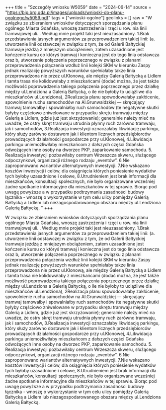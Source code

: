 +++
title = "Szczegóły wniosku W5059"
date = "2024-06-14"
source = "https://bip.brg.gda.pl/images/uploads/wnioski-do-planu-ogolnego/w5059.pdf"
tags = ["wnioski-ogolne"]
geolinks = []
raw = "W związku ze zbieraniem wniosków dotyczących sporządzania planu ogólnego Miasta Gdańska, wnoszę zastrzeżenia i rzęci u row. nia linii tramwajowej uli. . Według mnie projekt taki jest nieuzasadniony. 1.Brak przedstawienia jasnych argumentów za przeprowadzeniem takiej linii: (a. utworzenie linii odstawczej w związku z tym, że od Galerii Bałtyckiej tramwaje jeżdżą z mniejszym obciążeniem, zatem uzasadnione jest kończenie kursu co któryś tramwaj i konieczna jest do tego linia odstawcza oraz b, utworzenie połączenia poprzecznego w związku z planami przeprowadzenia połączenia wzdłuż linii kolejki SKM w kierunku Zaspy jednak realizację powyższych warunków spełniałaby także linia przeprowadzona nie przez ul.Klonową, ale między Galerią Bałtycką a Lidlem i tamta trasa nie kolidowałaby z mieszkańcami (dodać można, że jest także możliwość poprowadzenia takiego połączenia poprzecznego przez działkę między ul.Lendziona a Galerią Bałtycką, o ile nie byłoby to uciążliwe dla mieszkańców ul.Lendziona), 2Realizacja planu spowodowałaby zakłócenie, spowolnienie ruchu samochodów na Al.Grunwaldzkiej — skręcający tramwaj tamowałby i spowalniałby ruch samochodów (te negatywne skutki byłyby częściowo zniwelowane w przypadku skrętu tramwaju między Galerią a Lidlem, gdzie już jest skrzyżowanie); generalnie należy mieć na uwadze, że ostry skręt tramwaju utrudnia płynny ruch zarówno tramwaju, jak i samochodów, 3.Realizacja inwestycji oznaczałaby likwidację parkingu, który służy zarówno dostawom jak i klientom licznych przedsiębiorców prowadzących działałności gospodarcze przy ul.Klonowej, 4.Likwidacja parkingu uniemożliwiłaby mieszkańcom z dałszych części Gdańska odwożących inne osoby na dworzec PKP, zaparkowanie samochodu. 5. Realizacja inwestycji pozbawiłaby centrum Wrzeszcza skweru, służącego odpoczynkowi, organizacji różnego rodzaju „eventów”. 6.Nie zaproponowano wariantów alternatywnych inwestycji. 7.Nie wskazano kosztów inwestycji i celów, dla osiągnięcia których poniesienie wydatków tych byłoby uzasadnione i celowe, 8.Utrudnieniem jest brak informacji dla mieszkańców, konsultacji społecznych, nie było organizowane wcześniej żadne spotkanie informacyjne dla mieszkańców w tej sprawie. Biorąc pod uwagę powyższe a w przypadku podtrzymania zasadności budowy łącznika - wnoszę o wykorzystanie w tym celu ulicy pomiędzy Galerią Bałtycką a Lidlem lub niezagospodarowanego obszaru między ul.Lendziona Galerią Bałtycką. "
+++

W związku ze zbieraniem wniosków dotyczących sporządzania planu ogólnego Miasta Gdańska, wnoszę zastrzeżenia i
rzęci u row. nia linii tramwajowej uli. . Według mnie projekt taki jest nieuzasadniony.
1.Brak przedstawienia jasnych argumentów za przeprowadzeniem takiej linii:
(a. utworzenie linii odstawczej w związku z tym, że od Galerii Bałtyckiej tramwaje jeżdżą z mniejszym obciążeniem, zatem
uzasadnione jest kończenie kursu co któryś tramwaj i konieczna jest do tego linia odstawcza oraz
b, utworzenie połączenia poprzecznego w związku z planami przeprowadzenia połączenia wzdłuż linii kolejki SKM w kierunku Zaspy
jednak realizację powyższych warunków spełniałaby także linia przeprowadzona nie przez ul.Klonową, ale między Galerią Bałtycką
a Lidlem i tamta trasa nie kolidowałaby z mieszkańcami (dodać można, że jest także możliwość poprowadzenia takiego połączenia
poprzecznego przez działkę między ul.Lendziona a Galerią Bałtycką, o ile nie byłoby to uciążliwe dla mieszkańców ul.Lendziona),
2Realizacja planu spowodowałaby zakłócenie, spowolnienie ruchu samochodów na Al.Grunwaldzkiej — skręcający tramwaj
tamowałby i spowalniałby ruch samochodów (te negatywne skutki byłyby częściowo zniwelowane w przypadku skrętu tramwaju
między Galerią a Lidlem, gdzie już jest skrzyżowanie); generalnie należy mieć na uwadze, że ostry skręt tramwaju utrudnia płynny
ruch zarówno tramwaju, jak i samochodów,
3.Realizacja inwestycji oznaczałaby likwidację parkingu, który służy zarówno dostawom jak i klientom licznych przedsiębiorców
prowadzących działałności gospodarcze przy ul.Klonowej,
4.Likwidacja parkingu uniemożliwiłaby mieszkańcom z dałszych części Gdańska odwożących inne osoby na dworzec PKP,
zaparkowanie samochodu.
5. Realizacja inwestycji pozbawiłaby centrum Wrzeszcza skweru, służącego odpoczynkowi, organizacji różnego rodzaju „eventów”.
6.Nie zaproponowano wariantów alternatywnych inwestycji.
7.Nie wskazano kosztów inwestycji i celów, dla osiągnięcia których poniesienie wydatków tych byłoby uzasadnione i celowe,
8.Utrudnieniem jest brak informacji dla mieszkańców, konsultacji społecznych, nie było organizowane wcześniej żadne spotkanie
informacyjne dla mieszkańców w tej sprawie.
Biorąc pod uwagę powyższe a w przypadku
podtrzymania zasadności budowy łącznika - wnoszę o wykorzystanie w tym celu ulicy pomiędzy Galerią Bałtycką a Lidlem
lub niezagospodarowanego obszaru między ul.Lendziona Galerią Bałtycką.



